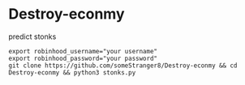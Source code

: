 # Destroy-econmy
predict stonks

```
export robinhood_username="your username"
export robinhood_password="your password"
git clone https://github.com/someStranger8/Destroy-econmy && cd Destroy-econmy && python3 stonks.py
```
